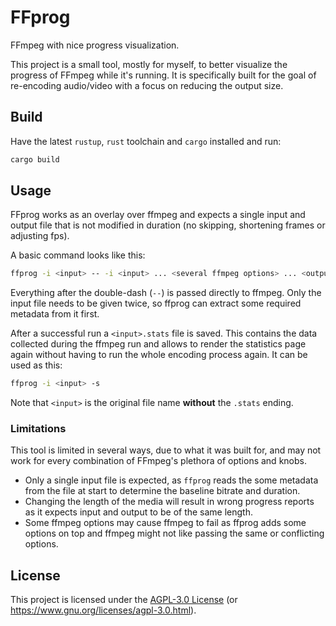 # FFprog

FFmpeg with nice progress visualization.

This project is a small tool, mostly for myself, to better visualize the progress of FFmpeg while
it's running. It is specifically built for the goal of re-encoding audio/video with a focus on
reducing the output size.

## Build

Have the latest `rustup`, `rust` toolchain and `cargo` installed and run:

```sh
cargo build
```

## Usage

FFprog works as an overlay over ffmpeg and expects a single input and output file that is not
modified in duration (no skipping, shortening frames or adjusting fps).

A basic command looks like this:

```sh
ffprog -i <input> -- -i <input> ... <several ffmpeg options> ... <output>
```

Everything after the double-dash (`--`) is passed directly to ffmpeg. Only the input file needs
to be given twice, so ffprog can extract some required metadata from it first.

After a successful run a `<input>.stats` file is saved. This contains the data collected during
the ffmpeg run and allows to render the statistics page again without having to run the whole
encoding process again. It can be used as this:

```sh
ffprog -i <input> -s
```

Note that `<input>` is the original file name **without** the `.stats` ending.

### Limitations

This tool is limited in several ways, due to what it was built for, and may not work for every
combination of FFmpeg's plethora of options and knobs.

- Only a single input file is expected, as `ffprog` reads the some metadata from the file at start
  to determine the baseline bitrate and duration.
- Changing the length of the media will result in wrong progress reports as it expects input and
  output to be of the same length.
- Some ffmpeg options may cause ffmpeg to fail as ffprog adds some options on top and ffmpeg might
  not like passing the same or conflicting options.

## License

This project is licensed under the [AGPL-3.0 License](LICENSE) (or
<https://www.gnu.org/licenses/agpl-3.0.html>).
